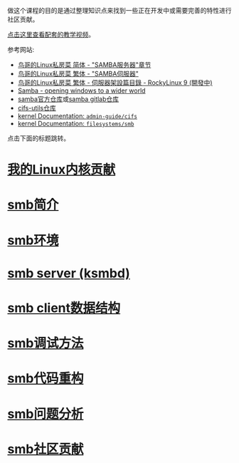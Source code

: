 做这个课程的目的是通过整理知识点来找到一些正在开发中或需要完善的特性进行社区贡献。

[点击这里查看配套的教学视频](https://chenxiaosong.com/course/smb/video.html)。

参考网站:

- [鸟哥的Linux私房菜 简体 - "SAMBA服务器"章节](http://cn.linux.vbird.org/linux_server/#part3)
- [鸟哥的Linux私房菜 繁体 - "SAMBA伺服器"](https://linux.vbird.org/linux_server/centos6/0370samba.php)
- [鸟哥的Linux私房菜 繁体 - 伺服器架設篇目錄 - RockyLinux 9 (開發中)](https://linux.vbird.org/linux_server/rocky9/)
- [Samba - opening windows to a wider world](https://www.samba.org/)
- [samba官方仓库](https://git.samba.org/?p=samba.git;a=summary)或[samba gitlab仓库](https://gitlab.com/samba-team/samba)
- [cifs-utils仓库](https://git.samba.org/?p=cifs-utils.git;a=summary)
- [kernel Documentation: `admin-guide/cifs`](https://github.com/torvalds/linux/tree/master/Documentation/admin-guide/cifs)
- [kernel Documentation: `filesystems/smb`](https://github.com/torvalds/linux/tree/master/Documentation/filesystems/smb)

点击下面的标题跳转。

# [我的Linux内核贡献](https://chenxiaosong.com/course/kernel/contribution.html)

# [smb简介](https://chenxiaosong.com/course/smb/introduction.html)

# [smb环境](https://chenxiaosong.com/course/smb/environment.html)

# [smb server (ksmbd)](https://chenxiaosong.com/course/smb/ksmbd.html)

# [smb client数据结构](https://chenxiaosong.com/course/smb/client-struct.html)

# [smb调试方法](https://chenxiaosong.com/course/smb/debug.html)

<!-- # [smb补丁分析](https://chenxiaosong.com/course/smb/patch.html) -->

# [smb代码重构](https://chenxiaosong.com/course/smb/refactor.html)

# [smb问题分析](https://chenxiaosong.com/course/smb/issue.html)

# [smb社区贡献](https://chenxiaosong.com/course/smb/mailing-list.html)

